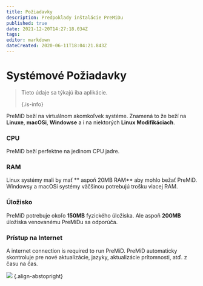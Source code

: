 ```yaml
---
title: Požiadavky
description: Predpoklady inštalácie PreMiDu
published: true
date: 2021-12-20T14:27:18.034Z
tags:
editor: markdown
dateCreated: 2020-06-11T18:04:21.843Z
---
```


# Systémové Požiadavky

> Tieto údaje sa týkajú iba aplikácie. 
> 
> {.is-info}

PreMiD beží na virtuálnom akomkoľvek systéme. Znamená to že beží na **Linuxe**, **macOSi**, **Windowse** a i na niektorých **Linux Modifikáciach**.

### CPU
PreMiD beží perfektne na jedinom CPU jadre.

### RAM
Linux systémy mali by mať ** aspoň 20MB RAM** aby mohlo bežať PreMiD. Windowsy a macOSi systémy väčšinou potrebujú trošku viacej RAM.

### Úložisko
PreMiD potrebuje okoľo **150MB** fyzického úložiska. Ale aspoň **200MB** úložiska venovanému PreMiDu sa odporúča.

### Prístup na Internet
A internet connection is required to run PreMiD. PreMiD automaticky skontroluje pre nové aktualizácie, jazyky, aktualizácie prítomnosti, atď. z času na čas.

![](https://a.icons8.com/ViUXyjOj/f4tFww/svg.svg) {.align-abstopright}
